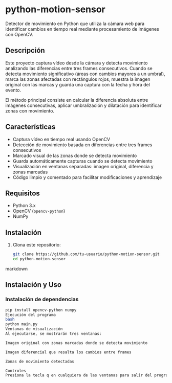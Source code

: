# python-motion-sensor

Detector de movimiento en Python que utiliza la cámara web para identificar cambios en tiempo real mediante procesamiento de imágenes con OpenCV.

## Descripción

Este proyecto captura vídeo desde la cámara y detecta movimiento analizando las diferencias entre tres frames consecutivos. Cuando se detecta movimiento significativo (áreas con cambios mayores a un umbral), marca las zonas afectadas con rectángulos rojos, muestra la imagen original con las marcas y guarda una captura con la fecha y hora del evento.

El método principal consiste en calcular la diferencia absoluta entre imágenes consecutivas, aplicar umbralización y dilatación para identificar zonas con movimiento.

## Características

- Captura vídeo en tiempo real usando OpenCV
- Detección de movimiento basada en diferencias entre tres frames consecutivos
- Marcado visual de las zonas donde se detecta movimiento
- Guarda automáticamente capturas cuando se detecta movimiento
- Visualización en ventanas separadas: imagen original, diferencia y zonas marcadas
- Código limpio y comentado para facilitar modificaciones y aprendizaje

## Requisitos

- Python 3.x
- OpenCV (`opencv-python`)
- NumPy

## Instalación

1. Clona este repositorio:
   ```bash
   git clone https://github.com/tu-usuario/python-motion-sensor.git
   cd python-motion-sensor
markdown
## Instalación y Uso

### Instalación de dependencias
```bash
pip install opencv-python numpy
Ejecución del programa
bash
python main.py
Ventanas de visualización
Al ejecutarse, se mostrarán tres ventanas:

Imagen original con zonas marcadas donde se detecta movimiento

Imagen diferencial que resalta los cambios entre frames

Zonas de movimiento detectadas

Controles
Presiona la tecla q en cualquiera de las ventanas para salir del programa
